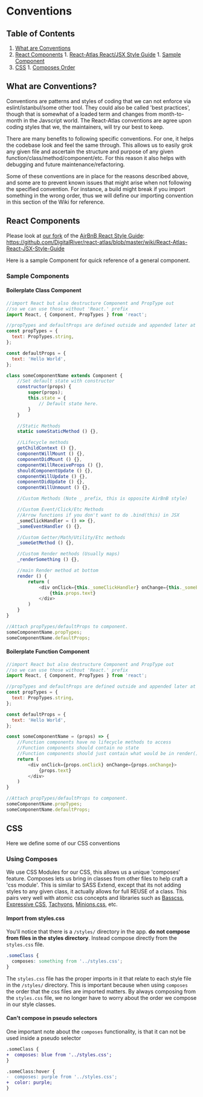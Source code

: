 # Conventions
## Table of Contents
  1. [What are Conventions](#what-are-conventions)
  1. [React Components](#react-components)
    1. [React-Atlas React/JSX Style Guide](https://github.com/DigitalRiver/react-atlas/blob/master/wiki/React-Atlas-React-JSX-Style-Guide.md)
    1. [Sample Component](#sample-component)
  1. [CSS](#css)
    1. [Composes Order](#composes-order)
  
## What are Conventions?
Conventions are patterns and styles of coding that we can not enforce via eslint/istanbul/some other tool. They could also be called 'best practices', though that is somewhat of a loaded term and changes from month-to-month in the Javscript world. The React-Atlas conventions are agree upon coding styles that we, the maintainers, will try our best to keep.

There are many benefits to following specific conventions. For one, it helps the codebase look and feel the same through. This allows us to easily grok any given file and ascertain the structure and purpose of any given function/class/method/component/etc. For this reason it also helps with debugging and future maintenance/refactoring.

Some of these conventions are in place for the reasons described above, and some are to prevent known issues that might arise when not following the specified convention. For instance, a build might break if you import something in the wrong order, thus we will define our importing convention in this section of the Wiki for reference.

## React Components
Please look at [our fork](https://github.com/DigitalRiver/react-atlas/blob/master/wiki/React-Atlas-React-JSX-Style-Guide.md) of the [AirBnB React Style Guide](https://github.com/airbnb/javascript/tree/master/react):
https://github.com/DigitalRiver/react-atlas/blob/master/wiki/React-Atlas-React-JSX-Style-Guide

Here is a sample Component for quick reference of a general component.

### Sample Components
#### Boilerplate Class Component
```javascript
//import React but also destructure Component and PropType out
//so we can use those without 'React.' prefix
import React, { Component, PropTypes } from 'react';

//propTypes and defaultProps are defined outside and appended later at the bottom
const propTypes = {
  text: PropTypes.string,
};

const defaultProps = {
  text: 'Hello World',
};

class someComponentName extends Component {
    //Set default state with constructor
    constructor(props) {
        super(props);
        this.state = {
            // Default state here.
        }
    }

    //Static Methods
    static someStaticMethod () {},

    //Lifecycle methods
    getChildContext () {},
    componentWillMount () {},
    componentDidMount () {},
    componentWillReceiveProps () {},
    shouldComponentUpdate () {},
    componentWillUpdate () {},
    componentDidUpdate () {},
    componentWillUnmount () {},

    //Custom Methods (Note _ prefix, this is opposite AirBnB style)

    //Custom Event/Click/Etc Methods
    //Arrow functions if you don't want to do .bind(this) in JSX
    _someClickHandler = () => {},
    _someEventHandler () {},

    //Custom Getter/Math/Utility/Etc methods
    _someGetMethod () {},

    //Custom Render methods (Usually maps)
    _renderSomething () {},

    //main Render method at bottom
    render () {
        return (
            <div onClick={this._someClickHandler} onChange={this._someEventHandler.bind(this)}>
                {this.props.text}
            </div>
        )
    }
}

//Attach propTypes/defaultProps to component.
someComponentName.propTypes;
someComponentName.defaultProps;
```

#### Boilerplate Function Component
```javascript
//import React but also destructure Component and PropType out
//so we can use those without 'React.' prefix
import React, { Component, PropTypes } from 'react';

//propTypes and defaultProps are defined outside and appended later at the bottom
const propTypes = {
  text: PropTypes.string,
};

const defaultProps = {
  text: 'Hello World',
};

const someComponentName = (props) => {
    //Function components have no lifecycle methods to access
    //Function components should contain no state
    //Function components should just contain what would be in render()
    return (
        <div onClick={props.onClick} onChange={props.onChange}>
            {props.text}
        </div>
    )
}

//Attach propTypes/defaultProps to component.
someComponentName.propTypes;
someComponentName.defaultProps;
```
## CSS
Here we define some of our CSS conventions

### Using Composes
We use CSS Modules for our CSS, this allows us a unique 'composes' feature. Composes lets us bring in classes from other files to help craft a 'css module'. This is similar to SASS Extend, except that its not adding styles to any given class, it actually allows for full REUSE of a class. This pairs very well with atomic css concepts and libraries such as [Basscss](http://www.basscss.com/), [Expressive CSS](http://johnpolacek.github.io/expressive-css/), [Tachyons](http://tachyons.io/), [Minions.css](https://github.com/chantastic/minions.css), etc.

#### Import from styles.css
You'll notice that there is a ```/styles/``` directory in the app. **do not compose from files in the styles directory**. Instead compose directly from the ```styles.css``` file. 
```css
.someClass {
  composes: something from '../styles.css';
}
```
The ```styles.css``` file has the proper imports in it that relate to each style file in the ```/styles/``` directory. This is important because when using ```composes``` the order that the css files are imported matters. By always composing from the ```styles.css``` file, we no longer have to worry about the order we compose in our style classes.

#### Can't compose in pseudo selectors
One important note about the ```composes``` functionality, is that it can not be used inside a pseudo selector
```diff
.someClass {
+  composes: blue from '../styles.css';
}

.someClass:hover {
-  composes: purple from '../styles.css';
+  color: purple;
}
